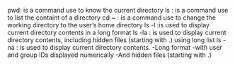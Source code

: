 pwd: is a command use to know the current directory
ls : is a command use to list the containt of a directory
cd ~ : is a command use to  change the working directory to the user’s home directory
ls -l :is used to display current directory contents in a long format
ls -la : is used to display current directory contents, including hidden files (starting with .) using long list
ls -na : is used to display current directory contents.
   -Long format
   -with user and group IDs displayed numerically
   -And hidden files (starting with .)